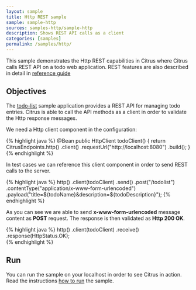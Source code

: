 ```yaml
---
layout: sample
title: Http REST sample
sample: sample-http
sources: samples-http/sample-http
description: Shows REST API calls as a client
categories: [samples]
permalink: /samples/http/
---
```


This sample demonstrates the Http REST capabilities in Citrus where Citrus calls REST API on a todo web application. REST features are
also described in detail in [reference guide](http://www.citrusframework.org/reference/html/#http-rest)

Objectives
---------

The [todo-list](/samples/todo-app/) sample application provides a REST API for managing todo entries.
Citrus is able to call the API methods as a client in order to validate the Http response messages.

We need a Http client component in the configuration:

{% highlight java %}
@Bean
public HttpClient todoClient() {
    return CitrusEndpoints.http()
                        .client()
                        .requestUrl("http://localhost:8080")
                        .build();
}
{% endhighlight %}
   
In test cases we can reference this client component in order to send REST calls to the server.

{% highlight java %}
http()
    .client(todoClient)
    .send()
    .post("/todolist")
    .contentType("application/x-www-form-urlencoded")
    .payload("title=${todoName}&description=${todoDescription}");
{% endhighlight %}
        
As you can see we are able to send **x-www-form-urlencoded** message content as **POST** request. The response is then validated as **Http 200 OK**.

{% highlight java %}
http()
    .client(todoClient)
    .receive()
    .response(HttpStatus.OK);    
{% endhighlight %}
                
Run
---------

You can run the sample on your localhost in order to see Citrus in action. Read the instructions [how to run](/samples/run/) the sample.